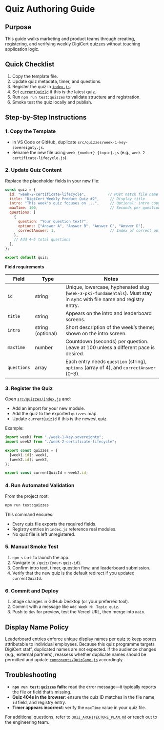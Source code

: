 # Quiz Authoring Guide

## Purpose

This guide walks marketing and product teams through creating, registering, and verifying weekly DigiCert quizzes without touching application logic.

## Quick Checklist

1. Copy the template file.
2. Update quiz metadata, timer, and questions.
3. Register the quiz in [`index.js`](./index.js).
4. Set [`currentQuizId`](./index.js) if this is the latest quiz.
5. Run `npm run test:quizzes` to validate structure and registration.
6. Smoke test the quiz locally and publish.

## Step-by-Step Instructions

### 1. Copy the Template

- In VS Code or GitHub, duplicate `src/quizzes/week-1-key-sovereignty.js`.
- Rename the new file using `week-{number}-{topic}.js` (e.g., `week-2-certificate-lifecycle.js`).

### 2. Update Quiz Content

Replace the placeholder fields in your new file:

```javascript
const quiz = {
  id: "week-2-certificate-lifecycle",          // Must match file name slug
  title: "DigiCert Weekly Product Quiz #2",     // Display title
  intro: "This week's quiz focuses on ...",     // Optional: intro copy shown on the start screen
  maxTime: 100,                                 // Seconds per question (default 100)
  questions: [
    {
      question: "Your question text?",
      options: ["Answer A", "Answer B", "Answer C", "Answer D"],
      correctAnswer: 1,                         // Index of correct option (0-based)
    },
    // Add 4–5 total questions
  ],
};

export default quiz;
```

**Field requirements**

| Field | Type | Notes |
| --- | --- | --- |
| `id` | string | Unique, lowercase, hyphenated slug (`week-3-pki-fundamentals`). Must stay in sync with file name and registry entry. |
| `title` | string | Appears on the intro and leaderboard screens. |
| `intro` | string (optional) | Short description of the week’s theme; shown on the intro screen. |
| `maxTime` | number | Countdown (seconds) per question. Leave at 100 unless a different pace is desired. |
| `questions` | array | Each entry needs `question` (string), `options` (array of 4), and `correctAnswer` (0–3). |

### 3. Register the Quiz

Open [`src/quizzes/index.js`](./index.js) and:

- Add an import for your new module.
- Add the quiz to the exported `quizzes` map.
- Update `currentQuizId` if this is the newest quiz.

Example:

```javascript
import week1 from "./week-1-key-sovereignty";
import week2 from "./week-2-certificate-lifecycle";

export const quizzes = {
  [week1.id]: week1,
  [week2.id]: week2,
};

export const currentQuizId = week2.id;
```

### 4. Run Automated Validation

From the project root:

```bash
npm run test:quizzes
```

This command ensures:

- Every quiz file exports the required fields.
- Registry entries in `index.js` reference real modules.
- No quiz file is left unregistered.

### 5. Manual Smoke Test

1. `npm start` to launch the app.
2. Navigate to `/quiz/{your-quiz-id}`.
3. Confirm intro text, timer, question flow, and leaderboard submission.
4. Verify that the new quiz is the default redirect if you updated `currentQuizId`.

### 6. Commit and Deploy

1. Stage changes in GitHub Desktop (or your preferred tool).
2. Commit with a message like `Add Week N: Topic quiz`.
3. Push to `dev` for preview, test the Vercel URL, then merge into `main`.

## Display Name Policy

Leaderboard entries enforce unique display names per quiz to keep scores attributable to individual employees. Because this quiz programme targets DigiCert staff, duplicated names are not expected. If the audience changes (e.g., external partners), reassess whether duplicate names should be permitted and update [`components/QuizGame.js`](../components/QuizGame.js) accordingly.

## Troubleshooting

- **`npm run test:quizzes` fails**: read the error message—it typically reports the file or field that’s missing.
- **Quiz 404s in the browser**: ensure the quiz ID matches in the file name, `id` field, and registry entry.
- **Timer appears incorrect**: verify the `maxTime` value in your quiz file.

For additional questions, refer to [`QUIZ_ARCHITECTURE_PLAN.md`](../../QUIZ_ARCHITECTURE_PLAN.md) or reach out to the engineering team.

